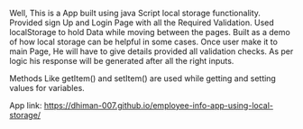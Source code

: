 Well, This is a App built using java Script local storage functionality.
Provided sign Up and Login Page with all the Required Validation.
Used localStorage to hold Data while moving between the pages.
Built as a demo of how local storage can be helpful in some cases.
Once user make it to main Page, He will have to give details provided all validation checks.
As per logic his response will be generated after all the right inputs.

Methods Like getItem() and setItem() are used while getting and setting values for variables.

App link: https://dhiman-007.github.io/employee-info-app-using-local-storage/
